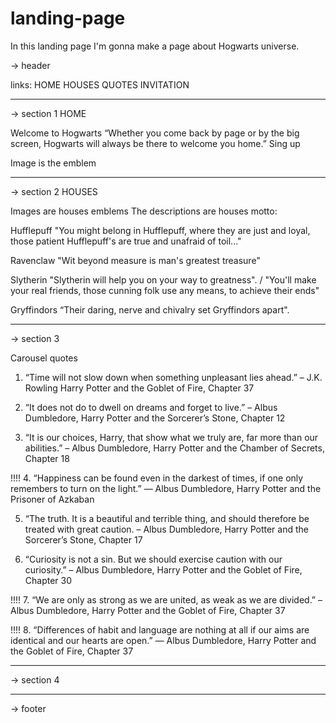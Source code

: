 # landing-page

In this landing page I'm gonna make a page about Hogwarts universe.

<!-- STRUCTURE -->

-> header

links: HOME HOUSES QUOTES INVITATION

---------------------------------------------------------------

-> section 1 HOME

Welcome to Hogwarts
“Whether you come back by page or by the big screen, Hogwarts will always be there to welcome you home.”
Sing up

Image is the emblem

---------------------------------------------------------------

-> section 2 HOUSES


Images are houses emblems
The descriptions are houses motto:

Hufflepuff
 "You might belong in Hufflepuff, where they are just and loyal, those patient Hufflepuff's are true and unafraid of toil..."

Ravenclaw 
"Wit beyond measure is man's greatest treasure"

Slytherin 
"Slytherin will help you on your way to greatness". /
"You'll make your real friends, those cunning folk use any means, to achieve their ends"

Gryffindors 
“Their daring, nerve and chivalry set Gryffindors apart".

---------------------------------------------------------------

-> section 3

Carousel quotes

1. “Time will not slow down when something unpleasant lies ahead.”
– J.K. Rowling Harry Potter and the Goblet of Fire, Chapter 37

2. “It does not do to dwell on dreams and forget to live.”
– Albus Dumbledore, Harry Potter and the Sorcerer’s Stone, Chapter 12

3. “It is our choices, Harry, that show what we truly are, far more than our abilities.”
– Albus Dumbledore, Harry Potter and the Chamber of Secrets, Chapter 18

!!!! 4. “Happiness can be found even in the darkest of times, if one only remembers to turn on the light.”
— Albus Dumbledore, Harry Potter and the Prisoner of Azkaban

5. “The truth. It is a beautiful and terrible thing, and should therefore be treated with great caution.
– Albus Dumbledore, Harry Potter and the Sorcerer’s Stone, Chapter 17

6. “Curiosity is not a sin. But we should exercise caution with our curiosity.”
– Albus Dumbledore, Harry Potter and the Goblet of Fire, Chapter 30

!!!! 7. “We are only as strong as we are united, as weak as we are divided.”
– Albus Dumbledore, Harry Potter and the Goblet of Fire, Chapter 37

!!!! 8. “Differences of habit and language are nothing at all if our aims are identical and our hearts are open.”
— Albus Dumbledore, Harry Potter and the Goblet of Fire, Chapter 37

---------------------------------------------------------------

-> section 4

---------------------------------------------------------------

-> footer